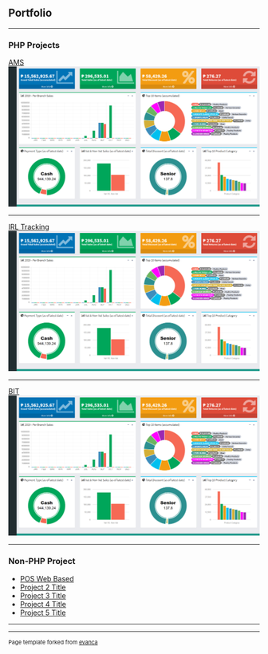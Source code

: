 ## Portfolio

---

### PHP Projects 

[AMS](/sample_page)
<img src="images/dummy_thumbnail.jpg?raw=true"/>

---
[IRL Tracking](/pdf/sample_presentation.pdf)
<img src="images/dummy_thumbnail.jpg?raw=true"/>

---
[BIT](http://example.com/)
<img src="images/dummy_thumbnail.jpg?raw=true"/>

---

### Non-PHP Project

- [POS Web Based](http://example.com/)
- [Project 2 Title](http://example.com/)
- [Project 3 Title](http://example.com/)
- [Project 4 Title](http://example.com/)
- [Project 5 Title](http://example.com/)

---




---
<p style="font-size:11px">Page template forked from <a href="https://github.com/evanca/quick-portfolio">evanca</a></p>
<!-- Remove above link if you don't want to attibute -->
